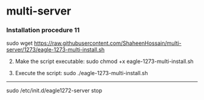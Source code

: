 # multi-server

<h3>Installation procedure 11</h3>

sudo wget https://raw.githubusercontent.com/ShaheenHossain/multi-server/1273/eagle-1273-multi-install.sh

2. Make the script executable: sudo chmod +x eagle-1273-multi-install.sh

3. Execute the script: sudo ./eagle-1273-multi-install.sh

-------------------------------------------------
sudo /etc/init.d/eagle1272-server stop
